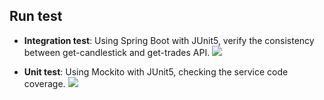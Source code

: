 ## Run test
* **Integration test**: Using Spring Boot with JUnit5, verify the consistency between get-candlestick and get-trades API.
  ![](https://i.imgur.com/RJ86Umc.png)

* **Unit test**: Using Mockito with JUnit5, checking the service code coverage.
  ![](https://i.imgur.com/5yenKMf.png)
